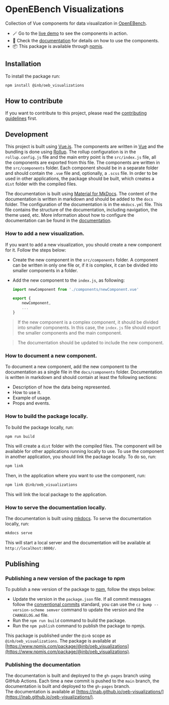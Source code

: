 # OpenEBench Visualizations

Collection of Vue components for data visualization in [OpenEBench](https://openebench.bsc.es/). 

- :magic_wand: Go to the [live demo](https://inab.github.io/oeb-visualizations-demo/) to see the components in action.
- :open_book: Check the [documentation](https://inab.github.io/oeb-visualizations/) for details on how to use the components.
- :package: This package is available through [npmjs](https://www.npmjs.com/package/@inb/oeb_visualizations). 


## Installation

To install the package run: 

```bash
npm install @inb/oeb_visualizations
``` 
## How to contribute 

If you want to contribute to this project, please read the [contributing guidelines](/CONTRIBUTING.md) first.

## Development 

This project is built using [Vue.js](https://vuejs.org/). The components are written in [Vue](https://vuejs.org/) and the bundling is done using [Rollup](https://rollupjs.org/). The rollup configuration is in the `rollup.config.js` file and the main entry point is the `src/index.js` file, all the components are exported from this file. 
The components are written in the `src/components` folder. Each component should be in a separate folder and should contain the `.vue` file and, optionally, a `.scss` file. In order to be used in other applications, the package should be built, which creates a `dist` folder with the compiled files.

The documentation is built using [Material for MkDocs](https://squidfunk.github.io/mkdocs-material/). The content of the documentation is written in markdown and should be added to the `docs` folder. 
The configuration of the documentation is in the `mkdocs.yml` file. This file contains the structure of the documentation, including navigation, the theme used, etc. More information about how to configure the documentation can be found in the [documentation](https://squidfunk.github.io/mkdocs-material/reference/).

### How to add a new visualization.

If you want to add a new visualization, you should create a new component for it. Follow the steps below:

- Create the new component in the `src/components` folder. A component can be written in only one file or, if it is complex, it can be divided into smaller components in a folder.  
- Add the new component to the `index.js`, as following: 

    ```js
    import newComponent from './components/newComponent.vue'

    export {
        newComponent,
        ...
    }
    ```

> If the new component is a complex component, it should be divided into smaller components. In this case, the `index.js` file should export the smaller components and the main component. 

> The documentation should be updated to include the new component.

### How to document a new component.

To document a new component, add the new component to the documentation as a single file in the `docs/components` folder. Documentation is written in markdown and should contain at least the following sections: 

- Description of how the data being represented. 
- How to use it. 
- Example of usage. 
- Props and events. 

### How to build the package locally. 

To build the package locally, run: 
```bash
npm run build
```
This will create a `dist` folder with the compiled files.
The component will be available for other applications running locally to use. 
To use the component in another application, you should link the package locally. To do so, run: 
```bash
npm link
```
Then, in the application where you want to use the component, run: 
```bash
npm link @inb/oeb_visualizations
```
This will link the local package to the application.

### How to serve the documentation locally.

The documentation is built using [mkdocs](https://www.mkdocs.org/). To serve the documentation locally, run:
```bash
mkdocs serve
```
This will start a local server and the documentation will be available at `http://localhost:8000/`.


## Publishing 

### Publishing a new version of the package to npm

To publish a new version of the package to [npm](https://www.npmjs.com), follow the steps below:

- Update the version in the `package.json` file. If all commit messages follow the [conventional commits](https://www.conventionalcommits.org/en/v1.0.0/) standard, you can use the `cz bump --version-scheme semver` command to update the version and the `CHANGELOG.md` file. 
- Run the `npm run build` command to build the package. 
- Run the `npm publish` command to publish the package to npmjs.

This package is published under the `@inb` scope as `@inb/oeb_visualizations`. 
The package is available at [https://www.npmjs.com/package/@inb/oeb_visualizations](https://www.npmjs.com/package/@inb/oeb_visualizations).

### Publishing the documentation

The documentation is built and deployed to the `gh-pages` branch using GitHub Actions. Each time a new commit is pushed to the `main` branch, the documentation is built and deployed to the `gh-pages` branch.  
The documentation is available at [https://inab.github.io/oeb-visualizations/](https://inab.github.io/oeb-visualizations/).

